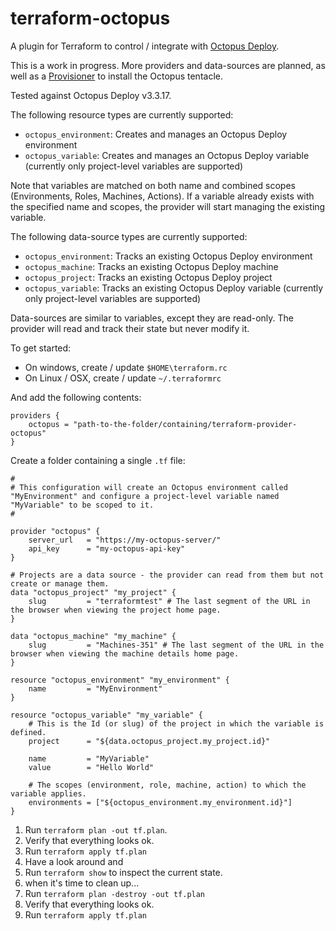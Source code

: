 # terraform-octopus
A plugin for Terraform to control / integrate with [Octopus Deploy](https://octopus.com/).

This is a work in progress. More providers and data-sources are planned, as well as a [Provisioner](https://www.terraform.io/docs/provisioners/index.html) to install the Octopus tentacle.

Tested against Octopus Deploy v3.3.17.

The following resource types are currently supported:

* `octopus_environment`: Creates and manages an Octopus Deploy environment
* `octopus_variable`: Creates and manages an Octopus Deploy variable (currently only project-level variables are supported)

Note that variables are matched on both name and combined scopes (Environments, Roles, Machines, Actions). If a variable already exists with the specified name and scopes, the provider will start managing the existing variable.

The following data-source types are currently supported:
* `octopus_environment`: Tracks an existing Octopus Deploy environment
* `octopus_machine`: Tracks an existing Octopus Deploy machine
* `octopus_project`: Tracks an existing Octopus Deploy project
* `octopus_variable`: Tracks an existing Octopus Deploy variable (currently only project-level variables are supported)

Data-sources are similar to variables, except they are read-only. The provider will read and track their state but never modify it.

To get started:

* On windows, create / update `$HOME\terraform.rc`
* On Linux / OSX, create / update `~/.terraformrc`

And add the following contents:

```hcl
providers {
	octopus = "path-to-the-folder/containing/terraform-provider-octopus"
}
```

Create a folder containing a single `.tf` file:

```hcl
#
# This configuration will create an Octopus environment called "MyEnvironment" and configure a project-level variable named "MyVariable" to be scoped to it.
#

provider "octopus" {
	server_url   = "https://my-octopus-server/"
	api_key      = "my-octopus-api-key"
}

# Projects are a data source - the provider can read from them but not create or manage them.
data "octopus_project" "my_project" {
	slug         = "terraformtest" # The last segment of the URL in the browser when viewing the project home page.
}

data "octopus_machine" "my_machine" {
	slug         = "Machines-351" # The last segment of the URL in the browser when viewing the machine details home page.
}

resource "octopus_environment" "my_environment" {
	name         = "MyEnvironment"
}

resource "octopus_variable" "my_variable" {
	# This is the Id (or slug) of the project in which the variable is defined.
	project      = "${data.octopus_project.my_project.id}"

	name         = "MyVariable"
	value        = "Hello World"

	# The scopes (environment, role, machine, action) to which the variable applies.
	environments = ["${octopus_environment.my_environment.id}"]
}
```

1. Run `terraform plan -out tf.plan`.
2. Verify that everything looks ok.
3. Run `terraform apply tf.plan`
4. Have a look around and
5. Run `terraform show` to inspect the current state.
6. when it's time to clean up...
7. Run `terraform plan -destroy -out tf.plan`
8. Verify that everything looks ok.
9. Run `terraform apply tf.plan`
